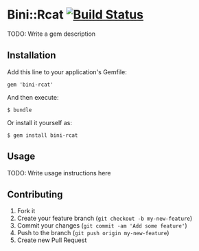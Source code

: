 # Bini::Rcat [![Build Status](https://secure.travis-ci.org/erniebrodeur/bini-rcat.png)](http://travis-ci.org/erniebrodeur/bini-rcat)

TODO: Write a gem description

## Installation

Add this line to your application's Gemfile:

    gem 'bini-rcat'

And then execute:

    $ bundle

Or install it yourself as:

    $ gem install bini-rcat

## Usage

TODO: Write usage instructions here

## Contributing

1. Fork it
2. Create your feature branch (`git checkout -b my-new-feature`)
3. Commit your changes (`git commit -am 'Add some feature'`)
4. Push to the branch (`git push origin my-new-feature`)
5. Create new Pull Request
